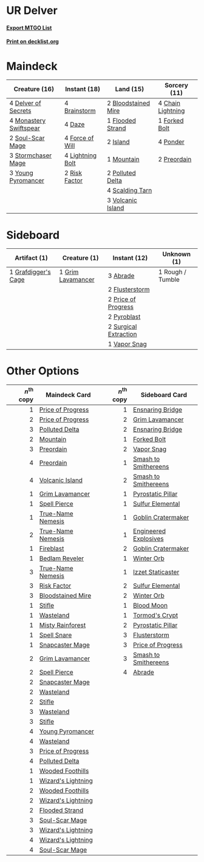 # UR Delver

#### [Export MTGO List](../collection/UR%20Delver/UR%20Delver.txt)
#### [Print on decklist.org](http://decklist.org/?deckmain=2%09Bloodstained%20Mire%0A4%09Brainstorm%0A4%09Chain%20Lightning%0A4%09Daze%0A4%09Delver%20of%20Secrets%0A1%09Flooded%20Strand%0A4%09Force%20of%20Will%0A1%09Forked%20Bolt%0A2%09Island%0A4%09Lightning%20Bolt%0A4%09Monastery%20Swiftspear%0A1%09Mountain%0A2%09Polluted%20Delta%0A4%09Ponder%0A2%09Preordain%0A2%09Risk%20Factor%0A4%09Scalding%20Tarn%0A2%09Soul-Scar%20Mage%0A3%09Stormchaser%20Mage%0A3%09Volcanic%20Island%0A3%09Young%20Pyromancer&deckside=3%09Abrade%0A2%09Flusterstorm%0A1%09Grafdigger's%20Cage%0A1%09Grim%20Lavamancer%0A2%09Price%20of%20Progress%0A2%09Pyroblast%0A1%09Rough%20/%20Tumble%0A2%09Surgical%20Extraction%0A1%09Vapor%20Snag)
# Maindeck

|                                          Creature (16)                                          |                                       Instant (18)                                        |                                          Land (15)                                           |                                        Sorcery (11)                                        |
|-------------------------------------------------------------------------------------------------|-------------------------------------------------------------------------------------------|----------------------------------------------------------------------------------------------|--------------------------------------------------------------------------------------------|
|4 [Delver of Secrets](http://gatherer.wizards.com/Pages/Card/Details.aspx?multiverseid=439326)   |4 [Brainstorm](http://gatherer.wizards.com/Pages/Card/Details.aspx?multiverseid=382871)    |2 [Bloodstained Mire](http://gatherer.wizards.com/Pages/Card/Details.aspx?multiverseid=405094)|4 [Chain Lightning](http://gatherer.wizards.com/Pages/Card/Details.aspx?multiverseid=217977)|
|4 [Monastery Swiftspear](http://gatherer.wizards.com/Pages/Card/Details.aspx?multiverseid=438706)|4 [Daze](http://gatherer.wizards.com/Pages/Card/Details.aspx?multiverseid=413586)          |1 [Flooded Strand](http://gatherer.wizards.com/Pages/Card/Details.aspx?multiverseid=405098)   |1 [Forked Bolt](http://gatherer.wizards.com/Pages/Card/Details.aspx?multiverseid=401702)    |
|2 [Soul-Scar Mage](http://gatherer.wizards.com/Pages/Card/Details.aspx?multiverseid=426850)      |4 [Force of Will](http://gatherer.wizards.com/Pages/Card/Details.aspx?multiverseid=382943) |2 [Island](http://gatherer.wizards.com/Pages/Card/Details.aspx?multiverseid=439602)           |4 [Ponder](http://gatherer.wizards.com/Pages/Card/Details.aspx?multiverseid=451051)         |
|3 [Stormchaser Mage](http://gatherer.wizards.com/Pages/Card/Details.aspx?multiverseid=407669)    |4 [Lightning Bolt](http://gatherer.wizards.com/Pages/Card/Details.aspx?multiverseid=234704)|1 [Mountain](http://gatherer.wizards.com/Pages/Card/Details.aspx?multiverseid=439604)         |2 [Preordain](http://gatherer.wizards.com/Pages/Card/Details.aspx?multiverseid=265979)      |
|3 [Young Pyromancer](http://gatherer.wizards.com/Pages/Card/Details.aspx?multiverseid=413697)    |2 [Risk Factor](http://gatherer.wizards.com/Pages/Card/Details.aspx?multiverseid=452863)   |2 [Polluted Delta](http://gatherer.wizards.com/Pages/Card/Details.aspx?multiverseid=405104)   |                                                                                            |
|                                                                                                 |                                                                                           |4 [Scalding Tarn](http://gatherer.wizards.com/Pages/Card/Details.aspx?multiverseid=426069)    |                                                                                            |
|                                                                                                 |                                                                                           |3 [Volcanic Island](http://gatherer.wizards.com/Pages/Card/Details.aspx?multiverseid=383147)  |                                                                                            |


# Sideboard

|                                         Artifact (1)                                         |                                        Creature (1)                                        |                                          Instant (12)                                          |  Unknown (1)   |
|----------------------------------------------------------------------------------------------|--------------------------------------------------------------------------------------------|------------------------------------------------------------------------------------------------|----------------|
|1 [Grafdigger's Cage](http://gatherer.wizards.com/Pages/Card/Details.aspx?multiverseid=426046)|1 [Grim Lavamancer](http://gatherer.wizards.com/Pages/Card/Details.aspx?multiverseid=234706)|3 [Abrade](http://gatherer.wizards.com/Pages/Card/Details.aspx?multiverseid=430772)             |1 Rough / Tumble|
|                                                                                              |                                                                                            |2 [Flusterstorm](http://gatherer.wizards.com/Pages/Card/Details.aspx?multiverseid=382942)       |                |
|                                                                                              |                                                                                            |2 [Price of Progress](http://gatherer.wizards.com/Pages/Card/Details.aspx?multiverseid=234714)  |                |
|                                                                                              |                                                                                            |2 [Pyroblast](http://gatherer.wizards.com/Pages/Card/Details.aspx?multiverseid=159243)          |                |
|                                                                                              |                                                                                            |2 [Surgical Extraction](http://gatherer.wizards.com/Pages/Card/Details.aspx?multiverseid=397706)|                |
|                                                                                              |                                                                                            |1 [Vapor Snag](http://gatherer.wizards.com/Pages/Card/Details.aspx?multiverseid=397738)         |                |


# Other Options

|*n*<sup>th</sup> copy|                                        Maindeck Card                                        |*n*<sup>th</sup> copy|                                         Sideboard Card                                         |
|--------------------:|---------------------------------------------------------------------------------------------|--------------------:|------------------------------------------------------------------------------------------------|
|                    1|[Price of Progress](http://gatherer.wizards.com/Pages/Card/Details.aspx?multiverseid=234714) |                    1|[Ensnaring Bridge](http://gatherer.wizards.com/Pages/Card/Details.aspx?multiverseid=442213)     |
|                    2|[Price of Progress](http://gatherer.wizards.com/Pages/Card/Details.aspx?multiverseid=234714) |                    2|[Grim Lavamancer](http://gatherer.wizards.com/Pages/Card/Details.aspx?multiverseid=234706)      |
|                    3|[Polluted Delta](http://gatherer.wizards.com/Pages/Card/Details.aspx?multiverseid=405104)    |                    2|[Ensnaring Bridge](http://gatherer.wizards.com/Pages/Card/Details.aspx?multiverseid=442213)     |
|                    2|[Mountain](http://gatherer.wizards.com/Pages/Card/Details.aspx?multiverseid=439604)          |                    1|[Forked Bolt](http://gatherer.wizards.com/Pages/Card/Details.aspx?multiverseid=401702)          |
|                    3|[Preordain](http://gatherer.wizards.com/Pages/Card/Details.aspx?multiverseid=265979)         |                    2|[Vapor Snag](http://gatherer.wizards.com/Pages/Card/Details.aspx?multiverseid=397738)           |
|                    4|[Preordain](http://gatherer.wizards.com/Pages/Card/Details.aspx?multiverseid=265979)         |                    1|[Smash to Smithereens](http://gatherer.wizards.com/Pages/Card/Details.aspx?multiverseid=397795) |
|                    4|[Volcanic Island](http://gatherer.wizards.com/Pages/Card/Details.aspx?multiverseid=383147)   |                    2|[Smash to Smithereens](http://gatherer.wizards.com/Pages/Card/Details.aspx?multiverseid=397795) |
|                    1|[Grim Lavamancer](http://gatherer.wizards.com/Pages/Card/Details.aspx?multiverseid=234706)   |                    1|[Pyrostatic Pillar](http://gatherer.wizards.com/Pages/Card/Details.aspx?multiverseid=44290)     |
|                    1|[Spell Pierce](http://gatherer.wizards.com/Pages/Card/Details.aspx?multiverseid=425876)      |                    1|[Sulfur Elemental](http://gatherer.wizards.com/Pages/Card/Details.aspx?multiverseid=122416)     |
|                    1|[True-Name Nemesis](http://gatherer.wizards.com/Pages/Card/Details.aspx?multiverseid=376562) |                    1|[Goblin Cratermaker](http://gatherer.wizards.com/Pages/Card/Details.aspx?multiverseid=452853)   |
|                    2|[True-Name Nemesis](http://gatherer.wizards.com/Pages/Card/Details.aspx?multiverseid=376562) |                    1|[Engineered Explosives](http://gatherer.wizards.com/Pages/Card/Details.aspx?multiverseid=370549)|
|                    1|[Fireblast](http://gatherer.wizards.com/Pages/Card/Details.aspx?multiverseid=234736)         |                    2|[Goblin Cratermaker](http://gatherer.wizards.com/Pages/Card/Details.aspx?multiverseid=452853)   |
|                    1|[Bedlam Reveler](http://gatherer.wizards.com/Pages/Card/Details.aspx?multiverseid=414415)    |                    1|[Winter Orb](http://gatherer.wizards.com/Pages/Card/Details.aspx?multiverseid=159277)           |
|                    3|[True-Name Nemesis](http://gatherer.wizards.com/Pages/Card/Details.aspx?multiverseid=376562) |                    1|[Izzet Staticaster](http://gatherer.wizards.com/Pages/Card/Details.aspx?multiverseid=253638)    |
|                    3|[Risk Factor](http://gatherer.wizards.com/Pages/Card/Details.aspx?multiverseid=452863)       |                    2|[Sulfur Elemental](http://gatherer.wizards.com/Pages/Card/Details.aspx?multiverseid=122416)     |
|                    3|[Bloodstained Mire](http://gatherer.wizards.com/Pages/Card/Details.aspx?multiverseid=405094) |                    2|[Winter Orb](http://gatherer.wizards.com/Pages/Card/Details.aspx?multiverseid=159277)           |
|                    1|[Stifle](http://gatherer.wizards.com/Pages/Card/Details.aspx?multiverseid=429877)            |                    1|[Blood Moon](http://gatherer.wizards.com/Pages/Card/Details.aspx?multiverseid=370419)           |
|                    1|[Wasteland](http://gatherer.wizards.com/Pages/Card/Details.aspx?multiverseid=413790)         |                    1|[Tormod's Crypt](http://gatherer.wizards.com/Pages/Card/Details.aspx?multiverseid=389723)       |
|                    1|[Misty Rainforest](http://gatherer.wizards.com/Pages/Card/Details.aspx?multiverseid=426065)  |                    2|[Pyrostatic Pillar](http://gatherer.wizards.com/Pages/Card/Details.aspx?multiverseid=44290)     |
|                    1|[Spell Snare](http://gatherer.wizards.com/Pages/Card/Details.aspx?multiverseid=370447)       |                    3|[Flusterstorm](http://gatherer.wizards.com/Pages/Card/Details.aspx?multiverseid=382942)         |
|                    1|[Snapcaster Mage](http://gatherer.wizards.com/Pages/Card/Details.aspx?multiverseid=425875)   |                    3|[Price of Progress](http://gatherer.wizards.com/Pages/Card/Details.aspx?multiverseid=234714)    |
|                    2|[Grim Lavamancer](http://gatherer.wizards.com/Pages/Card/Details.aspx?multiverseid=234706)   |                    3|[Smash to Smithereens](http://gatherer.wizards.com/Pages/Card/Details.aspx?multiverseid=397795) |
|                    2|[Spell Pierce](http://gatherer.wizards.com/Pages/Card/Details.aspx?multiverseid=425876)      |                    4|[Abrade](http://gatherer.wizards.com/Pages/Card/Details.aspx?multiverseid=430772)               |
|                    2|[Snapcaster Mage](http://gatherer.wizards.com/Pages/Card/Details.aspx?multiverseid=425875)   |                     |                                                                                                |
|                    2|[Wasteland](http://gatherer.wizards.com/Pages/Card/Details.aspx?multiverseid=413790)         |                     |                                                                                                |
|                    2|[Stifle](http://gatherer.wizards.com/Pages/Card/Details.aspx?multiverseid=429877)            |                     |                                                                                                |
|                    3|[Wasteland](http://gatherer.wizards.com/Pages/Card/Details.aspx?multiverseid=413790)         |                     |                                                                                                |
|                    3|[Stifle](http://gatherer.wizards.com/Pages/Card/Details.aspx?multiverseid=429877)            |                     |                                                                                                |
|                    4|[Young Pyromancer](http://gatherer.wizards.com/Pages/Card/Details.aspx?multiverseid=413697)  |                     |                                                                                                |
|                    4|[Wasteland](http://gatherer.wizards.com/Pages/Card/Details.aspx?multiverseid=413790)         |                     |                                                                                                |
|                    3|[Price of Progress](http://gatherer.wizards.com/Pages/Card/Details.aspx?multiverseid=234714) |                     |                                                                                                |
|                    4|[Polluted Delta](http://gatherer.wizards.com/Pages/Card/Details.aspx?multiverseid=405104)    |                     |                                                                                                |
|                    1|[Wooded Foothills](http://gatherer.wizards.com/Pages/Card/Details.aspx?multiverseid=405116)  |                     |                                                                                                |
|                    1|[Wizard's Lightning](http://gatherer.wizards.com/Pages/Card/Details.aspx?multiverseid=443040)|                     |                                                                                                |
|                    2|[Wooded Foothills](http://gatherer.wizards.com/Pages/Card/Details.aspx?multiverseid=405116)  |                     |                                                                                                |
|                    2|[Wizard's Lightning](http://gatherer.wizards.com/Pages/Card/Details.aspx?multiverseid=443040)|                     |                                                                                                |
|                    2|[Flooded Strand](http://gatherer.wizards.com/Pages/Card/Details.aspx?multiverseid=405098)    |                     |                                                                                                |
|                    3|[Soul-Scar Mage](http://gatherer.wizards.com/Pages/Card/Details.aspx?multiverseid=426850)    |                     |                                                                                                |
|                    3|[Wizard's Lightning](http://gatherer.wizards.com/Pages/Card/Details.aspx?multiverseid=443040)|                     |                                                                                                |
|                    4|[Wizard's Lightning](http://gatherer.wizards.com/Pages/Card/Details.aspx?multiverseid=443040)|                     |                                                                                                |
|                    4|[Soul-Scar Mage](http://gatherer.wizards.com/Pages/Card/Details.aspx?multiverseid=426850)    |                     |                                                                                                |

